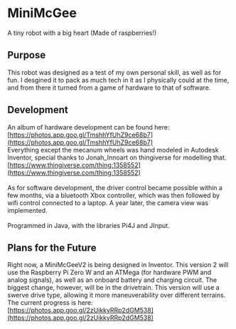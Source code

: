 # MiniMcGee
A tiny robot with a big heart (Made of raspberries!)

## Purpose
This robot was designed as a test of my own personal skill, as well as for fun.
I desgined it to pack as much tech in it as I physically could at the time, and from there it turned from a game of hardware
to that of software.

## Development

An album of hardware development can be found here:
[https://photos.app.goo.gl/TmshhYfUhZ9ce68b7](https://photos.app.goo.gl/TmshhYfUhZ9ce68b7) <br />
Everything except the mecanum wheels was hand modeled in Autodesk Inventor, special thanks to Jonah_Innoart on thingiverse
for modelling that. [https://www.thingiverse.com/thing:1358552](https://www.thingiverse.com/thing:1358552)
<br />
<br />
As for software development, the driver control became possible within a few months, via a bluetooth Xbox controller,
which was then followed by wifi control connected to a laptop. A year later, the camera view was implemented.
<br/>
<br/>
Programmed in Java, with the libraries Pi4J and JInput.

## Plans for the Future
Right now, a MiniMcGeeV2 is being designed in Inventor. This version 2 will use the Raspberry Pi Zero W and an ATMega (for hardware PWM and analog signals), as well as an onboard battery and charging circuit. The biggest change, however, will be in the drivetrain. This version will use a swerve drive type, allowing it more maneuverability over different terrains. The current progress is here: [https://photos.app.goo.gl/2zUikkyRRp2dGM538](https://photos.app.goo.gl/2zUikkyRRp2dGM538)

